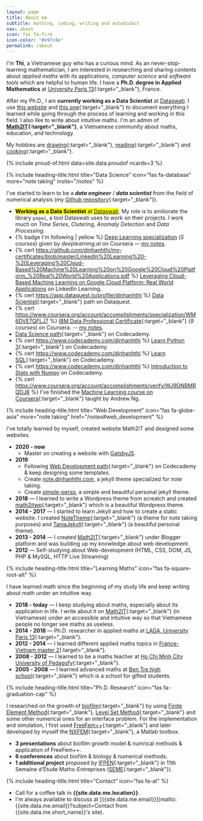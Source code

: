 ```yaml
---
layout: page
title: About me
subtitle: mathing, coding, writing and autodidact
nav: about
icon: fas fa-fire
icon-color: "#e97c8e"
permalink: /about
---
```


I'm **Thi**, a Vietnamese guy who has a curious mind. As an never-stop-learning mathematician, I am interested in researching and sharing contents about *applied maths* with its applications, *computer science* and *software tools* which are helpful to human life. I have a **Ph.D. degree in Applied Mathematics** at [University Paris 13](https://www.math.univ-paris13.fr){:target="_blank"}, France.

After my Ph.D., I am **currently working as a Data Scientist** at [Dataswati](https://www.dataswati.com/). I use [this website]({{site.url}}{{site.baseurl}}/notes) and [this one](https://rawnote.dinhanhthi.com "My personal notes"){:target="_blank"} to document everything I learned while going through the process of learning and working in this field. I also like to write about intuitive maths. I'm an admin of **[Math2IT](https://math2it.com){:target="_blank"}**, a Vietnamese community about maths, education, and technology.

My hobbies are [drawing](https://photos.app.goo.gl/9OVEkdTjmtRPg7vC3){:target="_blank"}, [reading](https://www.goodreads.com/user/show/19630622-thi-dinh){:target="_blank"} and [cooking](https://goo.gl/photos/yQXdQws1LLS16x5v5){:target="_blank"}.


{% include proud-of.html data=site.data.proudof ncards=3 %}


{% include heading-title.html title="Data Science" icon="fas fa-database" more="note taking" insite="/notes" %}

I've started to learn to be a ***data engineer*** / ***data scientist*** from the field of numerical analysis (my [Github repository](https://github.com/dinhanhthi/data-science-learning){:target="_blank"}).

- <mark markdown='span'>**Working as a Data Scientist** at [Dataswati](https://www.dataswati.com/)</mark>. My role is to amiliorate the library `popai`, a tool Dataswati uses to work on their projects. I work much on _Time Series_, _Clutering_, _Anomaly Detection_ and _Data Processing_.
- {% badge I'm following | yellow %} [Deep Learning specialization](https://www.coursera.org/specializations/deep-learning) (*5 courses*) given by *deeplearning.ai* on Coursera &mdash; [my notes](/tags#deeplearning-ai).
- {% cert https://github.com/dinhanhthi/my-certificates/blob/master/LinkedIn%20Learning%20-%20Leveraging%20Cloud-Based%20Machine%20Learning%20on%20Google%20Cloud%20Platform_%20Real%20World%20Applications.pdf %} [Leveraging Cloud-Based Machine Learning on Google Cloud Platform: Real World Applications](https://www.linkedin.com/learning/leveraging-cloud-based-machine-learning-on-google-cloud-platform-real-world-applications/intro-to-artificial-intelligence-ai-on-google) on LinkedIn Learning.
- {% cert https://app.dataquest.io/profile/dinhanhthi %} [Data Scientist](https://www.dataquest.io/path/data-scientist){:target="_blank"} path on Dataquest.
- {% cert https://www.coursera.org/account/accomplishments/specialization/WM6DVE7QFLJ7 %} [IBM Data Professional Certificate](https://www.coursera.org/specializations/ibm-data-science-professional-certificate){:target="_blank"} (*9 courses*) on Coursera. -- [my notes](https://rawnote.dinhanhthi.com/tags#ibm-data).
- [Data Science path](https://www.codecademy.com/learn/paths/data-science){:target="_blank"} on Codecademy.
- {% cert https://www.codecademy.com/dinhanhthi %} [Learn Python 3](https://www.codecademy.com/learn/learn-python-3){:target="_blank"} on Codecademy.
- {% cert https://www.codecademy.com/dinhanhthi %} [Learn SQL](https://www.codecademy.com/learn/learn-sql){:target="_blank"} on Codecademy.
- {% cert https://www.codecademy.com/dinhanhthi %} [Introduction to Stats with Numpy](https://www.codecademy.com/learn/intro-statistics-numpy) on Codecademy.
- {% cert https://www.coursera.org/account/accomplishments/verify/WJ9DNBMRQDJ8 %} I've finished the [Machine Learning course on Coursera](https://www.coursera.org/learn/machine-learning){:target="_blank"} taught by Andrew Ng.

{% include heading-title.html title="Web Development" icon="fas fa-globe-asia" more="note taking" href="/notes#web_development" %}

I've totally learned by myself, created website Math2IT and designed some websites.

- **2020 - now**
  - Master on creating a website with [GatsbyJS](https://www.gatsbyjs.org/).
- **2019**
  - Following [Web Development path](https://www.codecademy.com/paths/web-development){:target="_blank"} on Codecademy & keep designing some templates.
  - Create [note.dinhanhthi.com](https://github.com/dinhanhthi/note), a jekyll theme specialized for note taking.
  - Create [simple-perso](https://github.com/dinhanhthi/simple-perso), a simple and beautiful personal jekyll theme.
- **2018** &mdash; I learned to write a Wordpress theme from screatch and created [math2itwp](https://github.com/dinhanhthi/math2itwp){:target="_blank"} which is a beautiful Wordpress theme.
- **2014 - 2017** &mdash; I started to learn Jekyll and how to create a static website. I created [NoteTheme](https://github.com/dinhanhthi/noteTheme){:target="_blank"} (a theme for note taking purposes) and [TaniaJekyll](https://github.com/dinhanhthi/TaniaJekyll){:target="_blank"} (a beautiful personal theme).
- **2013 - 2014** &mdash; I created [Math2IT](https://math2it.com){:target="_blank"} under Blogger platform and was building up my knowledge about web development.
- **2012** &mdash; Self-studying about Web-development (HTML, CSS, DOM, JS, PHP & MySQL, HTTP Live Streaming)


{% include heading-title.html title="Learning Maths" icon="fas fa-square-root-alt" %}

I have learned math since the beginning of my study life and keep writing about math under an intuitive way.

- **2018 - today** &mdash; I keep studying about maths, especially about its application in life. I write about it on [Math2IT](https://math2it.com){:target="_blank"} (in Vietnamese) under an accessible and intuitive way so that Vietnamese people no longer see maths as useless.
- **2014 - 2018** &mdash; Ph.D. researcher in applied maths at [LAGA, University Paris 13](https://www.math.univ-paris13.fr/applications/accueil/index.html){:target="_blank"}.
- **2012 - 2014** &mdash; I learned different applied maths topics in [France-Vietnam master 2](https://sites.google.com/view/french-vietnam-master2/){:target="_blank"}.
- **2008 - 2012** &mdash; I learned to be a maths teacher at [Ho Chi Minh City University of Pedagofy](http://www.hcmup.edu.vn/){:target="_blank"}.
- **2005 - 2008** &mdash; I learned advanced maths at [Ben Tre high school](https://thptchuyenbentre.edu.vn/){:target="_blank"} which is a school for gifted students.

{% include heading-title.html title="Ph.D. Research" icon="fas fa-graduation-cap" %}

I researched on the growth of [biofilm](https://en.wikipedia.org/wiki/Biofilm){:target="_blank"} by using [Finite Element Method](https://en.wikipedia.org/wiki/Finite_element_method){:target="_blank"}, [Level Set Method](https://en.wikipedia.org/wiki/Level-set_method){:target="_blank"} and some other numerical ones for an interface problem. For the implementation and simulation, I first used [FreeFem++](https://freefem.org/){:target="_blank"} and later developed by myself the [NXFEM](https://github.com/dinhanhthi/nxfem){:target="_blank"}, a Matlab toolbox.

- **3 presentations** about biofilm growth model & numrical methods & application of FreeFem++.
- **6 conferences** about biofilm & biology & numerical methods.
- **1 additional project** proposed by [IFPEN](https://www.ifpenergiesnouvelles.com/){:target="_blank"} in 11th Semaine d'Étude Maths-Entreprises ([SEME](https://www.agence-maths-entreprises.fr/a/?q=fr/node/13){:target="_blank"}).


{% include heading-title.html title="Contact" icon="fas fa-at" %}

- Call for a coffee talk in **{{site.data.me.location}}**.
- I'm always available to discuss at [{{site.data.me.email}}](mailto:{{site.data.me.email}}?subject=Contact from {{site.data.me.short_name}}'s site).
